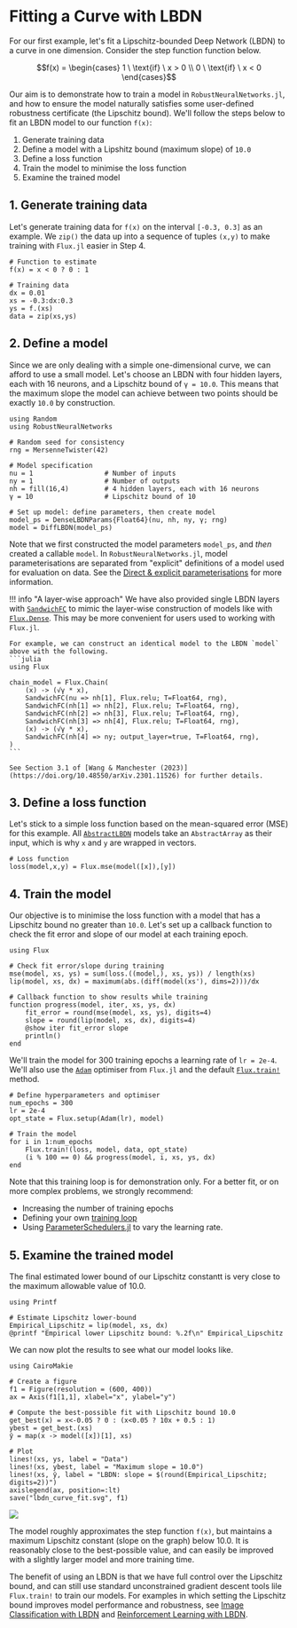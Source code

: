 # Fitting a Curve with LBDN

For our first example, let's fit a Lipschitz-bounded Deep Network (LBDN) to a curve in one dimension. Consider the step function function below.
```math
f(x) = 
\begin{cases}
1 \ \text{if} \ x > 0 \\ 0  \ \text{if} \ x < 0
\end{cases}
```
Our aim is to demonstrate how to train a model in `RobustNeuralNetworks.jl`, and how to ensure the model naturally satisfies some user-defined robustness certificate (the Lipschitz bound). We'll follow the steps below to fit an LBDN model to our function ``f(x)``:
1. Generate training data
2. Define a model with a Lipshitz bound (maximum slope) of `10.0`
3. Define a loss function
4. Train the model to minimise the loss function
5. Examine the trained model

## 1. Generate training data

Let's generate training data for ``f(x)`` on the interval ``[-0.3, 0.3]`` as an example. We `zip()` the data up into a sequence of tuples `(x,y)` to make training with `Flux.jl` easier in Step 4.

```@example curve_fit
# Function to estimate
f(x) = x < 0 ? 0 : 1

# Training data
dx = 0.01
xs = -0.3:dx:0.3
ys = f.(xs)
data = zip(xs,ys)
```

## 2. Define a model

Since we are only dealing with a simple one-dimensional curve, we can afford to use a small model. Let's choose an LBDN with four hidden layers, each with 16 neurons, and a Lipschitz bound of `γ = 10.0`. This means that the maximum slope the model can achieve between two points should be exactly `10.0` by construction.

```@example curve_fit
using Random
using RobustNeuralNetworks

# Random seed for consistency
rng = MersenneTwister(42)

# Model specification
nu = 1                  # Number of inputs
ny = 1                  # Number of outputs
nh = fill(16,4)         # 4 hidden layers, each with 16 neurons
γ = 10                  # Lipschitz bound of 10

# Set up model: define parameters, then create model
model_ps = DenseLBDNParams{Float64}(nu, nh, ny, γ; rng)
model = DiffLBDN(model_ps)
```

Note that we first constructed the model parameters `model_ps`, and *then* created a callable `model`. In `RobustNeuralNetworks.jl`, model parameterisations are separated from "explicit" definitions of a model used for evaluation on data. See the [Direct & explicit parameterisations](@ref) for more information.

!!! info "A layer-wise approach"
    We have also provided single LBDN layers with [`SandwichFC`](@ref) to mimic the layer-wise construction of models like with [`Flux.Dense`](https://fluxml.ai/Flux.jl/stable/models/layers/#Flux.Dense). This may be more convenient for users used to working with `Flux.jl`.

    For example, we can construct an identical model to the LBDN `model` above with the following.
    ```julia
    using Flux

    chain_model = Flux.Chain(
        (x) -> (√γ * x),
        SandwichFC(nu => nh[1], Flux.relu; T=Float64, rng),
        SandwichFC(nh[1] => nh[2], Flux.relu; T=Float64, rng),
        SandwichFC(nh[2] => nh[3], Flux.relu; T=Float64, rng),
        SandwichFC(nh[3] => nh[4], Flux.relu; T=Float64, rng),
        (x) -> (√γ * x),
        SandwichFC(nh[4] => ny; output_layer=true, T=Float64, rng),
    )
    ```

    See Section 3.1 of [Wang & Manchester (2023)](https://doi.org/10.48550/arXiv.2301.11526) for further details.

## 3. Define a loss function

Let's stick to a simple loss function based on the mean-squared error (MSE) for this example. All [`AbstractLBDN`](@ref) models take an `AbstractArray` as their input, which is why `x` and `y` are wrapped in vectors.
```@example curve_fit
# Loss function
loss(model,x,y) = Flux.mse(model([x]),[y]) 
```

## 4. Train the model

Our objective is to minimise the loss function with a model that has a Lipschitz bound no greater than `10.0`. Let's set up a callback function to check the fit error and slope of our model at each training epoch.

```@example curve_fit
using Flux

# Check fit error/slope during training
mse(model, xs, ys) = sum(loss.((model,), xs, ys)) / length(xs)
lip(model, xs, dx) = maximum(abs.(diff(model(xs'), dims=2)))/dx

# Callback function to show results while training
function progress(model, iter, xs, ys, dx) 
    fit_error = round(mse(model, xs, ys), digits=4)
    slope = round(lip(model, xs, dx), digits=4)
    @show iter fit_error slope
    println()
end
```

We'll train the model for 300 training epochs a learning rate of `lr = 2e-4`. We'll also use the [`Adam`](https://fluxml.ai/Flux.jl/stable/training/optimisers/#Flux.Optimise.Adam) optimiser from `Flux.jl` and the default [`Flux.train!`](https://fluxml.ai/Flux.jl/stable/training/reference/#Flux.Optimise.train!-NTuple{4,%20Any}) method.

```@example curve_fit
# Define hyperparameters and optimiser
num_epochs = 300
lr = 2e-4
opt_state = Flux.setup(Adam(lr), model)

# Train the model
for i in 1:num_epochs
    Flux.train!(loss, model, data, opt_state)
    (i % 100 == 0) && progress(model, i, xs, ys, dx)
end
```

Note that this training loop is for demonstration only. For a better fit, or on more complex problems, we strongly recommend:
- Increasing the number of training epochs
- Defining your own [training loop](https://fluxml.ai/Flux.jl/stable/training/training/) 
- Using [ParameterSchedulers.jl](https://github.com/FluxML/ParameterSchedulers.jl) to vary the learning rate.

## 5. Examine the trained model

The final estimated lower bound of our Lipschitz constantt is very close to the maximum allowable value of 10.0.
```@example curve_fit
using Printf

# Estimate Lipschitz lower-bound
Empirical_Lipschitz = lip(model, xs, dx)
@printf "Empirical lower Lipschitz bound: %.2f\n" Empirical_Lipschitz
```

We can now plot the results to see what our model looks like.

```@example curve_fit
using CairoMakie

# Create a figure
f1 = Figure(resolution = (600, 400))
ax = Axis(f1[1,1], xlabel="x", ylabel="y")

# Compute the best-possible fit with Lipschitz bound 10.0
get_best(x) = x<-0.05 ? 0 : (x<0.05 ? 10x + 0.5 : 1)
ybest = get_best.(xs)
ŷ = map(x -> model([x])[1], xs)

# Plot
lines!(xs, ys, label = "Data")
lines!(xs, ybest, label = "Maximum slope = 10.0")
lines!(xs, ŷ, label = "LBDN: slope = $(round(Empirical_Lipschitz; digits=2))")
axislegend(ax, position=:lt)
save("lbdn_curve_fit.svg", f1)
```
![](lbdn_curve_fit.svg)

The model roughly approximates the step function ``f(x)``, but maintains a maximum Lipschitz constant (slope on the graph) below 10.0. It is reasonably close to the best-possible value, and can easily be improved with a slightly larger model and more training time.

The benefit of using an LBDN is that we have full control over the Lipschitz bound, and can still use standard unconstrained gradient descent tools lile `Flux.train!` to train our models. For examples in which setting the Lipschitz bound improves model performance and robustness, see [Image Classification with LBDN](@ref) and [Reinforcement Learning with LBDN](@ref).
